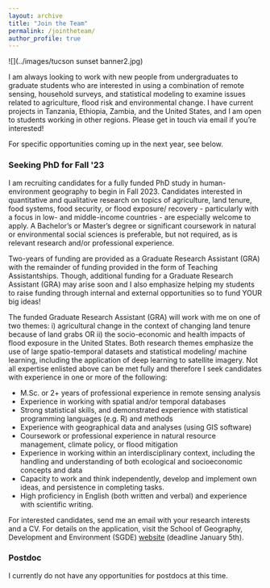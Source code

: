 ```yaml
---
layout: archive
title: "Join the Team"
permalink: /jointheteam/
author_profile: true
---
```


![](../images/tucson sunset banner2.jpg)

I am always looking to work with new people from undergraduates to graduate students who are interested in using a combination of remote sensing, household surveys, and statistical modeling to examine issues related to agriculture, flood risk and environmental change. I have current projects in Tanzania, Ethiopia, Zambia, and the United States, and I am open to students working in other regions. Please get in touch via email if you’re interested!

For specific opportunities coming up in the next year, see below. 


### Seeking PhD for Fall '23

I am recruiting candidates for a fully funded PhD study in human-environment geography to begin in Fall 2023. Candidates interested in quantitative and qualitative research on topics of agriculture, land tenure, food systems, food security, or flood exposure/ recovery - particularly with a focus in low- and middle-income countries - are especially welcome to apply. A Bachelor’s or Master’s degree or significant coursework in natural or environmental social sciences is preferable, but not required, as is relevant research and/or professional experience.

Two-years of funding are provided as a Graduate Research Assistant (GRA) with the remainder of funding provided in the form of Teaching Assistantships. Though, additional funding for a Graduate Research Assistant (GRA) may arise soon and I also emphasize helping my students to raise funding through internal and external opportunities so to fund YOUR big ideas!

The funded Graduate Research Assistant (GRA) will work with me on one of two themes: i) agricultural change in the context of changing land tenure because of land grabs OR ii) the socio-economic and health impacts of flood exposure in the United States. Both research themes emphasize the use of large spatio-temporal datasets and statistical modeling/ machine learning, including the application of deep learning to satellite imagery. Not all expertise enlisted above can be met fully and therefore I seek candidates with experience in one or more of the following:

- M.Sc. or 2+ years of professional experience in remote sensing analysis
- Experience in working with spatial and/or temporal databases
- Strong statistical skills, and demonstrated experience with statistical programming languages (e.g. R) and methods 
- Experience with geographical data and analyses (using GIS software)
- Coursework or professional experience in natural resource management, climate policy, or flood mitigation
- Experience in working within an interdisciplinary context, including the handling and understanding of both ecological and socioeconomic concepts and data
- Capacity to work and think independently, develop and implement own ideas, and persistence in completing tasks.
- High proficiency in English (both written and verbal) and experience with scientific writing.

For interested candidates, send me an email with your research interests and a CV. For details on the application, visit the School of Geography, Development and Environment (SGDE) [website](https://geography.arizona.edu/maphd-program/apply) (deadline January 5th).


### Postdoc 
I currently do not have any opportunities for postdocs at this time.
